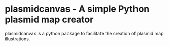 # plasmidcanvas - A simple Python plasmid map creator

plasmidcanvas is a python package to facilitate the creation of plasmid map illustrations.
